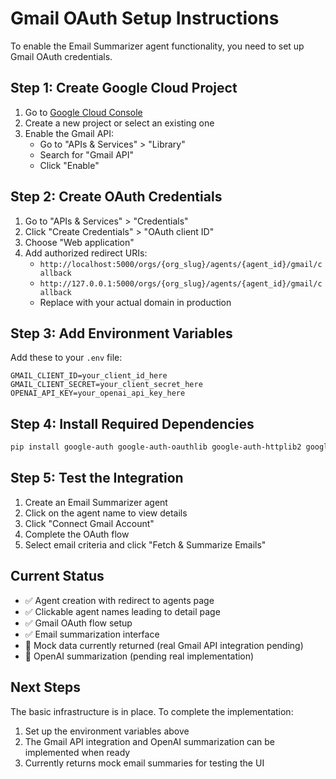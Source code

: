 # Gmail OAuth Setup Instructions

To enable the Email Summarizer agent functionality, you need to set up Gmail OAuth credentials.

## Step 1: Create Google Cloud Project

1. Go to [Google Cloud Console](https://console.cloud.google.com/)
2. Create a new project or select an existing one
3. Enable the Gmail API:
   - Go to "APIs & Services" > "Library"
   - Search for "Gmail API"
   - Click "Enable"

## Step 2: Create OAuth Credentials

1. Go to "APIs & Services" > "Credentials"
2. Click "Create Credentials" > "OAuth client ID"
3. Choose "Web application"
4. Add authorized redirect URIs:
   - `http://localhost:5000/orgs/{org_slug}/agents/{agent_id}/gmail/callback`
   - `http://127.0.0.1:5000/orgs/{org_slug}/agents/{agent_id}/gmail/callback`
   - Replace with your actual domain in production

## Step 3: Add Environment Variables

Add these to your `.env` file:

```
GMAIL_CLIENT_ID=your_client_id_here
GMAIL_CLIENT_SECRET=your_client_secret_here
OPENAI_API_KEY=your_openai_api_key_here
```

## Step 4: Install Required Dependencies

```bash
pip install google-auth google-auth-oauthlib google-auth-httplib2 google-api-python-client openai
```

## Step 5: Test the Integration

1. Create an Email Summarizer agent
2. Click on the agent name to view details
3. Click "Connect Gmail Account"
4. Complete the OAuth flow
5. Select email criteria and click "Fetch & Summarize Emails"

## Current Status

- ✅ Agent creation with redirect to agents page
- ✅ Clickable agent names leading to detail page
- ✅ Gmail OAuth flow setup
- ✅ Email summarization interface
- 🔄 Mock data currently returned (real Gmail API integration pending)
- 🔄 OpenAI summarization (pending real implementation)

## Next Steps

The basic infrastructure is in place. To complete the implementation:

1. Set up the environment variables above
2. The Gmail API integration and OpenAI summarization can be implemented when ready
3. Currently returns mock email summaries for testing the UI
